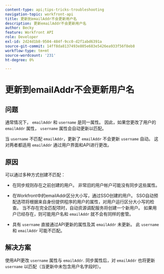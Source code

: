 ```yaml
---
content-type: api;tips-tricks-troubleshooting
navigation-topic: workfront-api
title: 更新到emailAddr不会更新用户名
description: 更新emailAddr不会更新用户名
author: Becky
feature: Workfront API
role: Developer
exl-id: 2d24d1b8-9504-484f-9cc0-d2f1abd6391a
source-git-commit: 14ff8da8137493e805e683e5426ea933f56f8eb8
workflow-type: tm+mt
source-wordcount: '231'
ht-degree: 0%

---
```



# 更新到emailAddr不会更新用户名

## 问题

通常情况下， `emailAddr` 和 `username` 是同一属性。 因此，如果您更改了用户的 `emailAddr` 属性， `username` 属性会自动更新以匹配。

当 `username` 不匹配 `emailAddr`，更新了 `emailAddr` 不会更新 `username` 自动。 这对两者都适用 `emailAddr` 通过用户界面和API进行更改。

## 原因

可以通过多种方式创建不匹配：

* 在同步规则存在之前创建的用户。 非常旧的用户帐户可能没有同步这些属性。

* 在Workfront中的emailAddr区分大小写，通过SSO创建的用户。 SSO自动预配选项将根据来自身份提供程序的用户的属性，对用户运行区分大小写的检查。 当不存在完全匹配项时，自动资源调配服务将创建一个新用户。 如果用户已经存在，则可能用户名和 `emailAddr` 就不会有同样的套管。

* 具有 `username` 直接通过API更新的属性及其 `emailAddr` 未更新。 此 `username` 和 `emailAddr` 可能不匹配。

## 解决方案

使用API更改 `username` 属性与 `emailAddr`. 同步属性后，对 `emailAddr` 也将更新 `username` 以匹配（当更新中未包含用户名字段时）。
